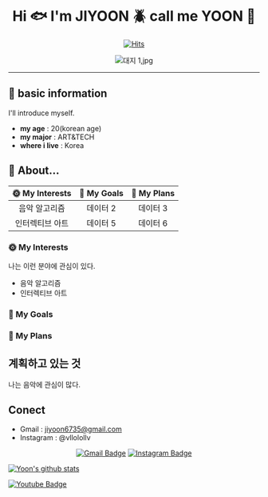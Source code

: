 <div align=center>
	
# Hi :fish: I'm JIYOON :beetle: call me YOON :tropical_fish:

[![Hits](https://hits.seeyoufarm.com/api/count/incr/badge.svg?url=https%3A%2F%2Fgithub.com%2Fzzsza)](https://hits.seeyoufarm.com) 

![대지 1,jpg](https://github.com/user-attachments/assets/bc82e3e4-b6d9-4489-a420-f5b2096a7a8a)

</div>

-----



## :wind_chime: basic information
I'll introduce myself.
* **my age** : 20(korean age)
* **my major** : ART&TECH
* **where i live** : Korea

## :chicken: About...
| :sun_with_face: My Interests | :full_moon_with_face: My Goals | :new_moon_with_face: My Plans |
|:----------:|:-----------:|:-----------:|
| 음악 알고리즘 | 데이터 2    | 데이터 3   |
| 인터렉티브 아트 | 데이터 5    | 데이터 6   |
### :sun_with_face: My Interests
나는 이런 분야에 관심이 있다. 
* 음악 알고리즘
* 인터렉티브 아트

### :full_moon_with_face: My Goals

### :new_moon_with_face: My Plans

## 계획하고 있는 것
나는 음악에 관심이 많다. 

## Conect

* Gmail : jiyoon6735@gmail.com
* Instagram : @vllolollv

<div align=center>
	
 [![Gmail Badge](https://img.shields.io/badge/Gmail-d14836?style=flat-square&logo=Gmail&logoColor=white&link=mailto:jiyoon6735@gmail.com)](mailto:jiyoon6735@gmail.com)
 [![Instagram Badge](https://img.shields.io/badge/Instagram-%23E4405F?style=flat-square&logo=Instagram&logoColor=white&link=https://instagram.com/vlollolv)](https://instagram.com/vllolollv)

	
</div>



</div>

[![Yoon's github stats](https://github-readme-stats.vercel.app/api?username=bjy6735)](https://github.com/bjy6735)
	
  [![Youtube Badge](https://img.shields.io/badge/Youtube-ff0000?style=flat-square&logo=youtube&link=https://www.youtube.com/@foe-xx6yx)](https://www.youtube.com/@foe-xx6yx)
